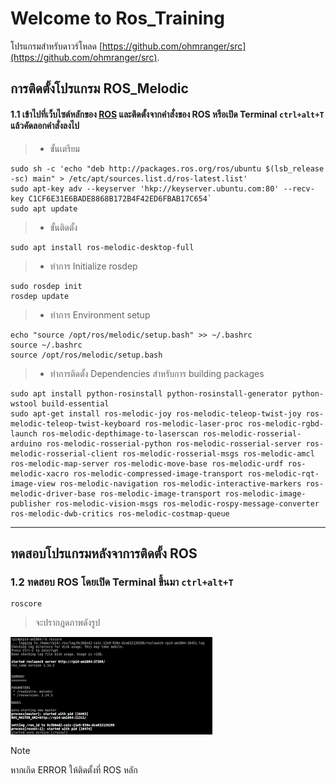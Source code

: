 # Welcome to Ros_Training

โปรแกรมสำหรับดาวร์โหลด    [https://github.com/ohmranger/src](https://github.com/ohmranger/src).

## การติดตั้งโปรแกรม ROS_Melodic
#### 1.1 เข้าไปที่เว็บไซต์หลักของ [ROS](https://www.ros.org/) และติดตั้งจากคำสั่งของ ROS หรือเปิด Terminal `ctrl+alt+T` แล้วคัดลอกคำสั่งลงไป
>* ขั้นเตรียม
    
    sudo sh -c 'echo "deb http://packages.ros.org/ros/ubuntu $(lsb_release -sc) main" > /etc/apt/sources.list.d/ros-latest.list'
    sudo apt-key adv --keyserver 'hkp://keyserver.ubuntu.com:80' --recv-key C1CF6E31E6BADE8868B172B4F42ED6FBAB17C654` 
    sudo apt update

>* ขั้นติดตั้ง

    sudo apt install ros-melodic-desktop-full

>* ทำการ Initialize rosdep

    sudo rosdep init
    rosdep update

>* ทำการ Environment setup

    echo "source /opt/ros/melodic/setup.bash" >> ~/.bashrc
    source ~/.bashrc
    source /opt/ros/melodic/setup.bash

>* ทำการติดตั้ง Dependencies สำหรับการ building packages

    sudo apt install python-rosinstall python-rosinstall-generator python-wstool build-essential
    sudo apt-get install ros-melodic-joy ros-melodic-teleop-twist-joy ros-melodic-teleop-twist-keyboard ros-melodic-laser-proc ros-melodic-rgbd-launch ros-melodic-depthimage-to-laserscan ros-melodic-rosserial-arduino ros-melodic-rosserial-python ros-melodic-rosserial-server ros-melodic-rosserial-client ros-melodic-rosserial-msgs ros-melodic-amcl ros-melodic-map-server ros-melodic-move-base ros-melodic-urdf ros-melodic-xacro ros-melodic-compressed-image-transport ros-melodic-rqt-image-view ros-melodic-navigation ros-melodic-interactive-markers ros-melodic-driver-base ros-melodic-image-transport ros-melodic-image-publisher ros-melodic-vision-msgs ros-melodic-rospy-message-converter ros-melodic-dwb-critics ros-melodic-costmap-queue

---------------------------------------------------------------------------------------------------------

## ทดสอบโปรแกรมหลังจาการติดตั้ง ROS
### 1.2 ทดสอบ ROS  โดยเปิด Terminal ขึ้นมา `ctrl+alt+T`

    roscore
>   จะปรากฎดภาพดังรูป

![Screenshot](img/roscore.png)

<div class="admonition note">
    <p class="first admonition-title">Note</p>
    <p class="last">
        หากเกิด ERROR ให้ติดตั้งที่ ROS หลัก
    </p>
</div>
